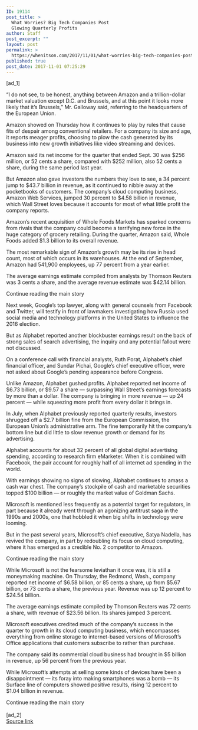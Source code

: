 ```yaml
---
ID: 19114
post_title: >
  What Worries? Big Tech Companies Post
  Glowing Quarterly Profits
author: Staff
post_excerpt: ""
layout: post
permalink: >
  https://whenitson.com/2017/11/01/what-worries-big-tech-companies-post-glowing-quarterly-profits/
published: true
post_date: 2017-11-01 07:25:29
---
```

 [ad_1]
<br><div>
        <p class="story-body-text story-content" data-para-count="255" data-total-count="1571" id="story-continues-4">“I do not see, to be honest, anything between Amazon and a trillion-dollar market valuation except D.C. and Brussels, and at this point it looks more likely that it’s Brussels,” Mr. Galloway said, referring to the headquarters of the European Union.</p><p class="story-body-text story-content" data-para-count="289" data-total-count="1860">Amazon showed on Thursday how it continues to play by rules that cause fits of despair among conventional retailers. For a company its size and age, it reports meager profits, choosing to plow the cash generated by its business into new growth initiatives like video streaming and devices.</p><p class="story-body-text story-content" data-para-count="186" data-total-count="2046">Amazon said its net income for the quarter that ended Sept. 30 was $256 million, or 52 cents a share, compared with $252 million, also 52 cents a share, during the same period last year.</p><p class="story-body-text story-content" data-para-count="377" data-total-count="2423">But Amazon also gave investors the numbers they love to see, a 34 percent jump to $43.7 billion in revenue, as it continued to nibble away at the pocketbooks of customers. The company’s cloud computing business, Amazon Web Services, jumped 30 percent to $4.58 billion in revenue, which Wall Street loves because it accounts for most of what little profit the company reports.</p><p class="story-body-text story-content" data-para-count="269" data-total-count="2692">Amazon’s recent acquisition of Whole Foods Markets has sparked concerns from rivals that the company could become a terrifying new force in the huge category of grocery retailing. During the quarter, Amazon said, Whole Foods added $1.3 billion to its overall revenue.</p><p class="story-body-text story-content" data-para-count="206" data-total-count="2898">The most remarkable sign of Amazon’s growth may be its rise in head count, most of which occurs in its warehouses. At the end of September, Amazon had 541,900 employees, up 77 percent from a year earlier.</p><p class="story-body-text story-content" data-para-count="145" data-total-count="3043">The average earnings estimate compiled from analysts by Thomson Reuters was 3 cents a share, and the average revenue estimate was $42.14 billion.</p><div id="story-ad-2" class="story-ad ad ad-placeholder nocontent robots-nocontent ">
    
Continue reading the main story
</div>
<p class="story-body-text story-content" data-para-count="244" data-total-count="3287" id="story-continues-5">Next week, Google’s top lawyer, along with general counsels from Facebook and Twitter, will testify in front of lawmakers investigating how Russia used social media and technology platforms in the United States to influence the 2016 election.</p><p class="story-body-text story-content" data-para-count="169" data-total-count="3456">But as Alphabet reported another blockbuster earnings result on the back of strong sales of search advertising, the inquiry and any potential fallout were not discussed.</p>

<p class="story-body-text story-content" data-para-count="218" data-total-count="3674">On a conference call with financial analysts, Ruth Porat, Alphabet’s chief financial officer, and Sundar Pichai, Google’s chief executive officer, were not asked about Google’s pending appearance before Congress.</p><p class="story-body-text story-content" data-para-count="298" data-total-count="3972">Unlike Amazon, Alphabet gushed profits. Alphabet reported net income of $6.73 billion, or $9.57 a share — surpassing Wall Street’s earnings forecasts by more than a dollar. The company is bringing in more revenue — up 24 percent — while squeezing more profit from every dollar it brings in.</p><p class="story-body-text story-content" data-para-count="299" data-total-count="4271">In July, when Alphabet previously reported quarterly results, investors shrugged off a $2.7 billion fine from the European Commission, the European Union’s administrative arm. The fine temporarily hit the company’s bottom line but did little to slow revenue growth or demand for its advertising.</p><p class="story-body-text story-content" data-para-count="231" data-total-count="4502">Alphabet accounts for about 32 percent of all global digital advertising spending, according to research firm eMarketer. When it is combined with Facebook, the pair account for roughly half of all internet ad spending in the world.</p><p class="story-body-text story-content" data-para-count="218" data-total-count="4720">With earnings showing no signs of slowing, Alphabet continues to amass a cash war chest. The company’s stockpile of cash and marketable securities topped $100 billion — or roughly the market value of Goldman Sachs.</p><p class="story-body-text story-content" data-para-count="232" data-total-count="4952">Microsoft is mentioned less frequently as a potential target for regulators, in part because it already went through an agonizing antitrust saga in the 1990s and 2000s, one that hobbled it when big shifts in technology were looming.</p><p class="story-body-text story-content" data-para-count="216" data-total-count="5168">But in the past several years, Microsoft’s chief executive, Satya Nadella, has revived the company, in part by redoubling its focus on cloud computing, where it has emerged as a credible No. 2 competitor to Amazon.</p><div id="story-ad-3" class="story-ad ad ad-placeholder nocontent robots-nocontent ">
    
Continue reading the main story
</div>
<p class="story-body-text story-content" data-para-count="301" data-total-count="5469" id="story-continues-6">While Microsoft is not the fearsome leviathan it once was, it is still a moneymaking machine. On Thursday, the Redmond, Wash., company reported net income of $6.58 billion, or 85 cents a share, up from $5.67 billion, or 73 cents a share, the previous year. Revenue was up 12 percent to $24.54 billion.</p><p class="story-body-text story-content" data-para-count="140" data-total-count="5609">The average earnings estimate compiled by Thomson Reuters was 72 cents a share, with revenue of $23.56 billion. Its shares jumped 3 percent.</p><p class="story-body-text story-content" data-para-count="282" data-total-count="5891">Microsoft executives credited much of the company’s success in the quarter to growth in its cloud computing business, which encompasses everything from online storage to internet-based versions of Microsoft’s Office applications that customers subscribe to rather than purchase.</p><p class="story-body-text story-content" data-para-count="122" data-total-count="6013">The company said its commercial cloud business had brought in $5 billion in revenue, up 56 percent from the previous year.</p><p class="story-body-text story-content" data-para-count="243" data-total-count="6256">While Microsoft’s attempts at selling some kinds of devices have been a disappointment — its foray into making smartphones was a bomb — its Surface line of computers showed positive results, rising 12 percent to $1.04 billion in revenue.</p>Continue reading the main story
    </div>
<br>[ad_2]
<br><a href="https://www.nytimes.com/2017/10/26/business/big-tech-company-earnings.html?partner=rss&#038;emc=rss">Source link </a>